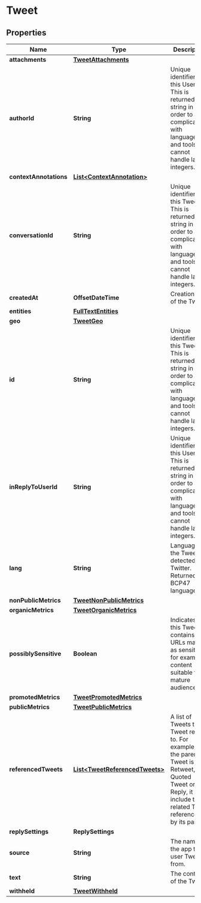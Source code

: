 

# Tweet


## Properties

| Name | Type | Description | Notes |
|------------ | ------------- | ------------- | -------------|
|**attachments** | [**TweetAttachments**](TweetAttachments.md) |  |  [optional] |
|**authorId** | **String** | Unique identifier of this User. This is returned as a string in order to avoid complications with languages and tools that cannot handle large integers. |  [optional] |
|**contextAnnotations** | [**List&lt;ContextAnnotation&gt;**](ContextAnnotation.md) |  |  [optional] |
|**conversationId** | **String** | Unique identifier of this Tweet. This is returned as a string in order to avoid complications with languages and tools that cannot handle large integers. |  [optional] |
|**createdAt** | **OffsetDateTime** | Creation time of the Tweet. |  [optional] |
|**entities** | [**FullTextEntities**](FullTextEntities.md) |  |  [optional] |
|**geo** | [**TweetGeo**](TweetGeo.md) |  |  [optional] |
|**id** | **String** | Unique identifier of this Tweet. This is returned as a string in order to avoid complications with languages and tools that cannot handle large integers. |  |
|**inReplyToUserId** | **String** | Unique identifier of this User. This is returned as a string in order to avoid complications with languages and tools that cannot handle large integers. |  [optional] |
|**lang** | **String** | Language of the Tweet, if detected by Twitter. Returned as a BCP47 language tag. |  [optional] |
|**nonPublicMetrics** | [**TweetNonPublicMetrics**](TweetNonPublicMetrics.md) |  |  [optional] |
|**organicMetrics** | [**TweetOrganicMetrics**](TweetOrganicMetrics.md) |  |  [optional] |
|**possiblySensitive** | **Boolean** | Indicates if this Tweet contains URLs marked as sensitive, for example content suitable for mature audiences. |  [optional] |
|**promotedMetrics** | [**TweetPromotedMetrics**](TweetPromotedMetrics.md) |  |  [optional] |
|**publicMetrics** | [**TweetPublicMetrics**](TweetPublicMetrics.md) |  |  [optional] |
|**referencedTweets** | [**List&lt;TweetReferencedTweets&gt;**](TweetReferencedTweets.md) | A list of Tweets this Tweet refers to. For example, if the parent Tweet is a Retweet, a Quoted Tweet or a Reply, it will include the related Tweet referenced to by its parent. |  [optional] |
|**replySettings** | **ReplySettings** |  |  [optional] |
|**source** | **String** | The name of the app the user Tweeted from. |  [optional] |
|**text** | **String** | The content of the Tweet. |  |
|**withheld** | [**TweetWithheld**](TweetWithheld.md) |  |  [optional] |



